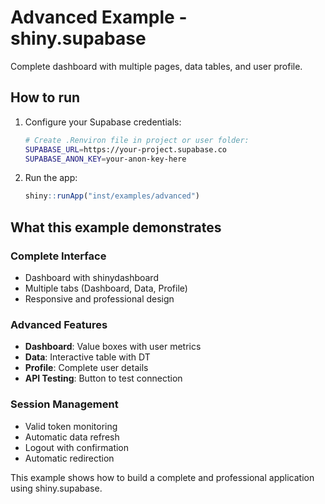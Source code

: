 # Advanced Example - shiny.supabase

Complete dashboard with multiple pages, data tables, and user profile.

## How to run

1. Configure your Supabase credentials:
   ```bash
   # Create .Renviron file in project or user folder:
   SUPABASE_URL=https://your-project.supabase.co
   SUPABASE_ANON_KEY=your-anon-key-here
   ```

2. Run the app:
   ```r
   shiny::runApp("inst/examples/advanced")
   ```

## What this example demonstrates

### Complete Interface
- Dashboard with shinydashboard
- Multiple tabs (Dashboard, Data, Profile)
- Responsive and professional design

### Advanced Features
- **Dashboard**: Value boxes with user metrics
- **Data**: Interactive table with DT
- **Profile**: Complete user details
- **API Testing**: Button to test connection

### Session Management
- Valid token monitoring
- Automatic data refresh
- Logout with confirmation
- Automatic redirection

This example shows how to build a complete and professional application using shiny.supabase.